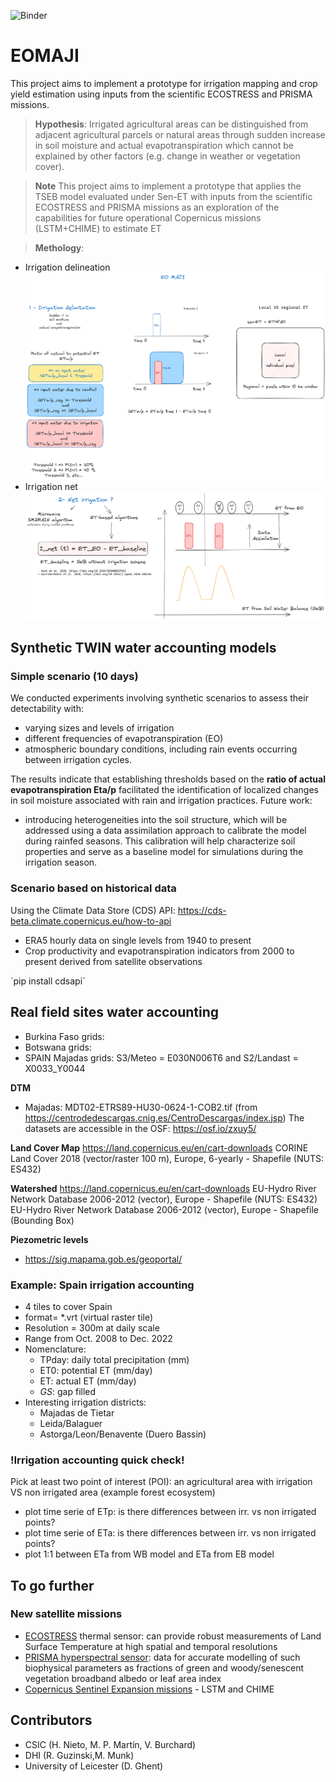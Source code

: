 ![Binder](https://mybinder.org/badge_logo.svg)

# EOMAJI

This project aims to implement a prototype for irrigation mapping and crop yield estimation using inputs from the scientific ECOSTRESS and PRISMA missions.

> **Hypothesis**: Irrigated agricultural areas can be distinguished from adjacent agricultural parcels or natural areas through sudden increase in soil moisture and actual evapotranspiration which cannot be explained by
> other factors (e.g. change in weather or vegetation cover).

> **Note**
> This project aims to implement a prototype that applies the TSEB model evaluated under Sen-ET with inputs from the scientific ECOSTRESS and PRISMA missions as an exploration of the capabilities for future operational Copernicus missions (LSTM+CHIME) to estimate ET

> **Methology**:

- Irrigation delineation ![EO-MAJI-IrrNet](./figures/EO-MAJI-IrrDelineation.png)
- Irrigation net ![EO-MAJI-IrrNet](./figures/EO-MAJI-IrrNet.png)

## Synthetic TWIN water accounting models

### Simple scenario (10 days)

We conducted experiments involving synthetic scenarios to assess their detectability with:

- varying sizes and levels of irrigation
- different frequencies of evapotranspiration (EO)
- atmospheric boundary conditions, including rain events occurring between irrigation cycles.

The results indicate that establishing thresholds based on the **ratio of actual evapotranspiration Eta/p** facilitated the identification of localized changes in soil moisture associated with rain and irrigation practices.
Future work:

- introducing heterogeneities into the soil structure, which will be addressed using a data assimilation approach to calibrate the model during rainfed seasons. This calibration will help characterize soil properties and serve as a baseline model for simulations during the irrigation season.

### Scenario based on historical data

Using the Climate Data Store (CDS) API: https://cds-beta.climate.copernicus.eu/how-to-api

- ERA5 hourly data on single levels from 1940 to present
- Crop productivity and evapotranspiration indicators from 2000 to present derived from satellite observations

`pip install cdsapi´

## Real field sites water accounting

- Burkina Faso grids:
- Botswana grids:
- SPAIN Majadas grids: S3/Meteo = E030N006T6 and S2/Landast = X0033_Y0044

**DTM**

- Majadas: MDT02-ETRS89-HU30-0624-1-COB2.tif (from https://centrodedescargas.cnig.es/CentroDescargas/index.jsp) The datasets are accessible in the OSF: https://osf.io/zxuy5/

**Land Cover Map**
https://land.copernicus.eu/en/cart-downloads
CORINE Land Cover 2018 (vector/raster 100 m), Europe, 6-yearly - Shapefile (NUTS: ES432)

**Watershed**
https://land.copernicus.eu/en/cart-downloads
EU-Hydro River Network Database 2006-2012 (vector), Europe - Shapefile (NUTS: ES432)
EU-Hydro River Network Database 2006-2012 (vector), Europe - Shapefile (Bounding Box)

**Piezometric levels**

- https://sig.mapama.gob.es/geoportal/

### Example: Spain irrigation accounting

- 4 tiles to cover Spain
- format= *.vrt (virtual raster tile)
- Resolution = 300m at daily scale
- Range from Oct. 2008 to Dec. 2022
- Nomenclature: 
  - TPday: daily total precipitation (mm)
  - ET0: potential ET (mm/day)
  - ET: actual ET (mm/day)
  - *GS*: gap filled
- Interesting irrigation districts: 
  - Majadas de Tietar
  - Leida/Balaguer
  - Astorga/Leon/Benavente (Duero Bassin)

### !Irrigation accounting quick check!

Pick at least two point of interest (POI): an agricultural area with irrigation VS non irrigated area (example forest ecosystem)

- plot time serie of ETp: is there differences between irr. vs non irrigated points?
- plot time serie of ETa: is there differences between irr. vs non irrigated points?
- plot 1:1 between ETa from WB model and ETa from EB model

## To go further

### New satellite missions

- [ECOSTRESS](https://ecostress.jpl.nasa.gov/) thermal sensor: can provide robust measurements of Land Surface Temperature at high spatial and temporal resolutions
- [PRISMA hyperspectral sensor](https://www.eoportal.org/satellite-missions/prisma-hyperspectral): data for accurate modelling of such biophysical parameters as fractions of green and woody/senescent vegetation broadband albedo or leaf area index
- [Copernicus Sentinel Expansion missions](https://www.esa.int/Applications/Observing_the_Earth/Copernicus/Copernicus_Sentinel_Expansion_missions) - LSTM and CHIME

## Contributors

- CSIC (H. Nieto, M. P. Martín, V. Burchard)
- DHI (R. Guzinski,M. Munk)
- University of Leicester (D. Ghent)
